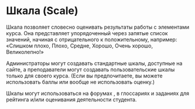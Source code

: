 # Шкала (Scale)

Шкала позволяет словесно оценивать результаты работы с элементами курса. Она представляет упорядоченный через запятые список значений, начиная с отрицательного к положительному, например: «Слишком плохо, Плохо, Средне, Хорошо, Очень хорошо, Великолепно!»

Администраторы могут создавать стандартные шкалы, доступные на сайте, а преподаватели могут создавать пользовательские шкалы только для своего курса. (Если вы предпочитаете, вы можете использовать баллы или вообще не использовать оценку.)

Шкалы могут использоваться на форумах , в глоссариях и заданиях для рейтинга и/или оценивания деятельности студента.


